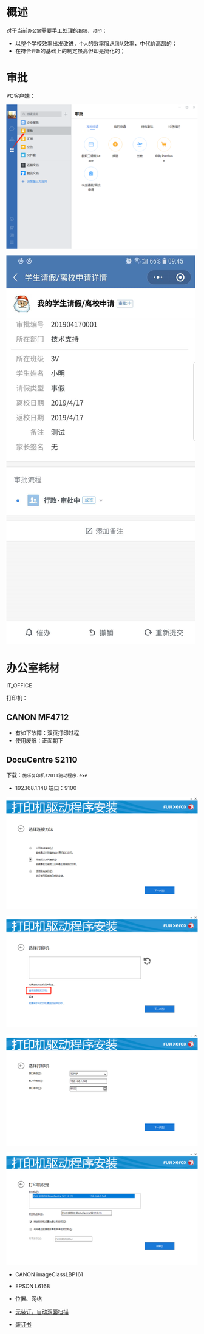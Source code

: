# 概述

对于当前`办公室`需要手工处理的`报销`、`打印`；

- 以整个学校效率出发改进，`个人`的效率服从`团队`效率，中代价高昂的；
- 在符合`行政`的基础上的制定虽高但却是简化的；





# 审批

PC客户端：

![1555466624124](media/1555466624124.png)



![1555466685256](media/1555466685256.png)







# 办公室耗材

IT_OFFICE

打印机：

## CANON MF4712

- 有如下故障：双页打印过程
- 使用废纸：正面朝下

## DocuCentre S2110

下载：`施乐复印机s2011驱动程序.exe`

  - 192.168.1.148 端口：9100

  ![1555508474834](media/1555508474834.png)

  ![1555508498382](media/1555508498382.png)

  ![1555508527186](media/1555508527186.png)

  ![1555508552694](media/1555508552694.png)

  

  

- CANON imageClassLBP161



- EPSON L6168
- 位置、网络
- [无装订，自动双面扫描](https://detail.tmall.com/item.htm?spm=a230r.1.14.22.3a362a4fcQQ6rf&id=39982630894&ns=1&abbucket=5&skuId=3654013253560)
- [装订书](https://detail.tmall.com/item.htm?spm=a230r.1.14.6.f57c5bb8qvvuAw&id=574849632380&cm_id=140105335569ed55e27b&abbucket=5)


